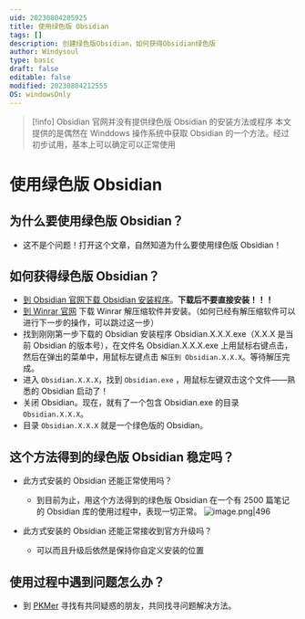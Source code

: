 ```yaml
---
uid: 20230804205925
title: 使用绿色版 Obsidian
tags: []
description: 创建绿色版Obsidian，如何获得Obsidian绿色版
author: Windysoul
type: basic
draft: false
editable: false
modified: 20230804212555
OS: windowsOnly
---
```


>[!info] Obsidian 官网并没有提供绿色版 Obsidian 的安装方法或程序
>本文提供的是偶然在 Winddows 操作系统中获取 Obsidian 的一个方法。经过初步试用，基本上可以确定可以正常使用

# 使用绿色版 Obsidian

## 为什么要使用绿色版 Obsidian？

- 这不是个问题！打开这个文章，自然知道为什么要使用绿色版 Obsidian！

## 如何获得绿色版 Obsidian？

- [到 Obsidian 官网下载 Obsidian 安装程序](https://obsidian.md/download)。**下载后不要直接安装！！！**
- [到 Winrar 官网](http://www.winrar.com.cn/) 下载 Winrar 解压缩软件并安装。（如何已经有解压缩软件可以进行下一步的操作，可以跳过这一步）
- 找到刚刚第一步下载的 Obsidian 安装程序 Obsidian.X.X.X.exe（X.X.X 是当前 Obsidian 的版本号），在文件名 Obsidian.X.X.X.exe 上用鼠标右键点击，然后在弹出的菜单中，用鼠标左键点击 `解压到 Obsidian.X.X.X`。等待解压完成。
- 进入 `Obsidian.X.X.X`，找到 `Obsidian.exe` ，用鼠标左键双击这个文件——熟悉的 Obsidian 启动了！
- 关闭 Obsidian。现在，就有了一个包含 Obsidian.exe 的目录 `Obsidian.X.X.X`。
- 目录 `Obsidian.X.X.X` 就是一个绿色版的 Obsidian。

## 这个方法得到的绿色版 Obsidian 稳定吗？

- 此方式安装的 Obsidian 还能正常使用吗？
	- 到目前为止，用这个方法得到的绿色版 Obsidian 在一个有 2500 篇笔记的 Obsidian 库的使用过程中，表现一切正常。
	![image.png|496](https://cdn.pkmer.cn/images/20230807182758.png!pkmer)

- 此方式安装的 Obsidian 还能正常接收到官方升级吗？
	- 可以而且升级后依然是保持你自定义安装的位置

## 使用过程中遇到问题怎么办？

- 到 [PKMer](https://pkmer.cn/) 寻找有共同疑惑的朋友，共同找寻问题解决方法。